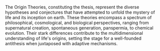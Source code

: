 
The Origin Theories, constituting the thesis, represent the diverse hypotheses and conjectures that have attempted to unfold the mystery of life and its inception on earth. These theories encompass a spectrum of philosophical, cosmological, and biological perspectives, ranging from supernatural creation, spontaneous generation, panspermia, to chemical evolution. Their stark differences contribute to the multidimensional understanding of life's origins, setting the stage for a well-founded antithesis when juxtaposed with adaptive mechanisms.

